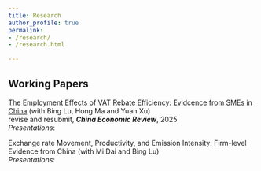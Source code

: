 ```yaml
---
title: Research
author_profile: true
permalink: 
- /research/
- /research.html

---
```



## Working Papers
[The Employment Effects of VAT Rebate Efficiency: Evidcence from SMEs in China]() (with Bing Lu, Hong Ma and Yuan Xu)<br/>
revise and resubmit, ***China Economic Review***, 2025<br/>
*Presentations*:

Exchange rate Movement, Productivity, and Emission Intensity: Firm-level Evidence from China (with Mi Dai and Bing Lu)<br/>
*Presentations*:








 

